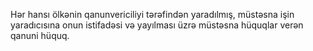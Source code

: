 Hər hansı ölkənin qanunvericiliyi tərəfindən yaradılmış, müstəsna işin yaradıcısına onun istifadəsi və yayılması üzrə müstəsna hüquqlar verən qanuni hüquq.